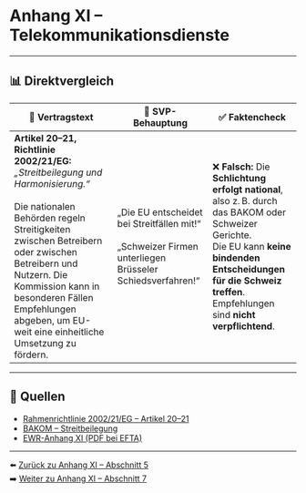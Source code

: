 # Anhang XI – Telekommunikationsdienste

---

## 📊 Direktvergleich

| 📜 **Vertragstext** | 🧨 **SVP-Behauptung** | ✅ **Faktencheck** |
|---------------------|-----------------------|--------------------|
| **Artikel 20–21, Richtlinie 2002/21/EG:** _„Streitbeilegung und Harmonisierung.“_ <br><br> Die nationalen Behörden regeln Streitigkeiten zwischen Betreibern oder zwischen Betreibern und Nutzern. Die Kommission kann in besonderen Fällen Empfehlungen abgeben, um EU-weit eine einheitliche Umsetzung zu fördern. | „Die EU entscheidet bei Streitfällen mit!“ <br><br> „Schweizer Firmen unterliegen Brüsseler Schiedsverfahren!“ | ❌ **Falsch:** Die **Schlichtung erfolgt national**, also z. B. durch das BAKOM oder Schweizer Gerichte. <br> Die EU kann **keine bindenden Entscheidungen für die Schweiz treffen**. <br> Empfehlungen sind **nicht verpflichtend**. |

---

## 🔗 Quellen

- [Rahmenrichtlinie 2002/21/EG – Artikel 20–21](https://eur-lex.europa.eu/legal-content/DE/TXT/?uri=CELEX:02002L0021-20091219)
- [BAKOM – Streitbeilegung](https://www.bakom.admin.ch/)
- [EWR-Anhang XI (PDF bei EFTA)](https://www.efta.int/media/documents/legal-texts/eea/annexes-to-the-agreement/Annex-XI.pdf)

---

⬅️ [Zurück zu Anhang XI – Abschnitt 5](anhang_XI_abschnitt_5.md)  
➡️ [Weiter zu Anhang XI – Abschnitt 7](anhang_XI_abschnitt_7.md)
